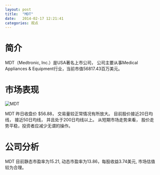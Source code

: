 ```yaml
---
layout: post
title:  "MDT"
date:   2014-02-17 12:21:41
categories: 观点
---
```


# 简介
MDT（Medtronic, Inc.）是USA著名上市公司，
公司主要从事Medical Appliances & Equipment行业，当前市值56817.43百万美元。

# 市场表现

![MDT](http://finviz.com/chart.ashx?t=MDT&ty=c&ta=1&p=d&s=l)

MDT 昨日收盘价 $56.88，
交易量较正常情况有所放大。
目前股价接近20日均线，
接近50日均线，
并且处于200日均线以上。
从短期市场走势来看，
股价走势平稳，投资者应减少无谓的操作。

# 公司分析
MDT 目前静态市盈率为15.21, 动态市盈率为13.86，每股收益3.74美元,
市场估值较为合理。
